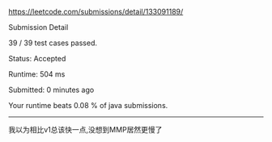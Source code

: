 https://leetcode.com/submissions/detail/133091189/

Submission Detail

39 / 39 test cases passed.

Status: Accepted

Runtime: 504 ms

Submitted: 0 minutes ago

Your runtime beats 0.08 % of java submissions.

***

我以为相比v1总该快一点,没想到MMP居然更慢了